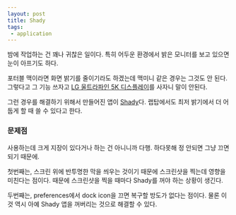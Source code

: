 ```yaml
---
layout: post
title: Shady
tags:
 - application
---
```


밤에 작업하는 건 꽤나 귀찮은 일이다. 특히 어두운 환경에서 밝은 모니터를 보고 있으면 눈이 아프기도 하다.

포터블 맥이라면 화면 밝기를 줄이기라도 하겠는데 맥미니 같은 경우는 그것도 안 된다. 그렇다고 그 기능 쓰자고 [LG 울트라파인 5K 디스플레이](https://www.apple.com/shop/product/HKN62LL/A/lg-ultrafine-5k-display)를 사자니 말이 안된다.

그런 경우를 해결하기 위해서 만들어진 앱이 [Shady](https://instinctivecode.com/shady/)다. 랩탑에서도 최저 밝기에서 더 어둡게 할 때 쓸 수 있다고 한다.

### 문제점

사용하는데 크게 지장이 있다거나 하는 건 아니니까 다행. 하다못해 정 안되면 그냥 끄면 되기 때문에.

첫번째는, 스크린 위에 반투명한 막을 씌우는 것이기 때문에 스크린샷을 찍는데 영향을 미친다는 점이다. 때문에 스크린샷을 찍을 때마다 Shady를 꺼야 하는 상황이 생긴다.

두번째는, preferences에서 dock icon을 끄면 복구할 방도가 없다는 점이다.
물론 이것 역시 아예 Shady 앱을 꺼버리는 것으로 해결할 수 있다.